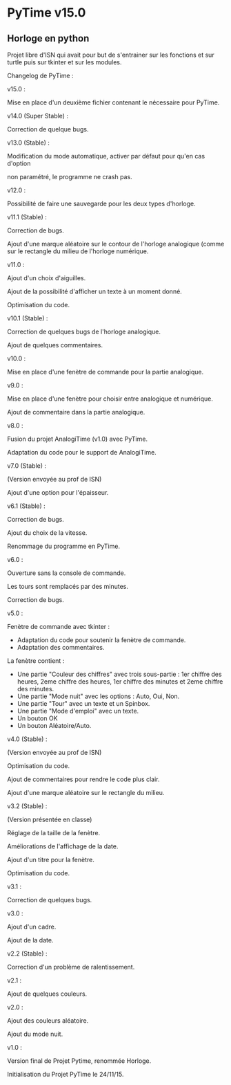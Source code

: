 # PyTime v15.0
## Horloge en python

Projet libre d'ISN qui avait pour but de s'entrainer sur les fonctions et sur turtle puis sur tkinter et sur les modules.


Changelog de PyTime :

v15.0 :

Mise en place d'un deuxième fichier contenant le nécessaire pour PyTime.


v14.0 (Super Stable) :

Correction de quelque bugs.


v13.0 (Stable) :

Modification du mode automatique, activer par défaut pour qu'en cas d'option

non paramétré, le programme ne crash pas.


v12.0 :

Possibilité de faire une sauvegarde pour les deux types d'horloge.


v11.1 (Stable) :

Correction de bugs.

Ajout d'une marque aléatoire sur le contour de l'horloge analogique (comme sur
le rectangle du milieu de l'horloge numérique.


v11.0 :

Ajout d'un choix d'aiguilles.

Ajout de la possibilité d'afficher un texte à un moment donné.

Optimisation du code.


v10.1 (Stable) :

Correction de quelques bugs de l'horloge analogique.

Ajout de quelques commentaires.


v10.0 :

Mise en place d'une fenètre de commande pour la partie analogique.


v9.0 :

Mise en place d'une fenètre pour choisir entre analogique et numérique.

Ajout de commentaire dans la partie analogique.


v8.0 :

Fusion du projet AnalogiTime (v1.0) avec PyTime.

Adaptation du code pour le support de AnalogiTime.


v7.0 (Stable) :

(Version envoyée au prof de ISN)

Ajout d'une option pour l'épaisseur.


v6.1 (Stable) :

Correction de bugs.

Ajout du choix de la vitesse.

Renommage du programme en PyTime.


v6.0 :

Ouverture sans la console de commande.

Les tours sont remplacés par des minutes.

Correction de bugs.


v5.0 :

Fenètre de commande avec tkinter :
- Adaptation du code pour soutenir la fenètre de commande.
- Adaptation des commentaires.

La fenètre contient :
- Une partie "Couleur des chiffres" avec trois sous-partie : 1er chiffre des 
  heures, 2eme chiffre des heures, 1er chiffre des minutes et 2eme chiffre 
  des minutes.
- Une partie "Mode nuit" avec les options : Auto, Oui, Non.
- Une partie "Tour" avec un texte et un Spinbox.
- Une partie "Mode d'emploi" avec un texte.
- Un bouton OK
- Un bouton Aléatoire/Auto.


v4.0 (Stable) :

(Version envoyée au prof de ISN)

Optimisation du code.

Ajout de commentaires pour rendre le code plus clair.

Ajout d'une marque aléatoire sur le rectangle du milieu.


v3.2 (Stable) :

(Version présentée en classe)

Réglage de la taille de la fenètre.

Améliorations de l'affichage de la date.

Ajout d'un titre pour la fenètre.

Optimisation du code.


v3.1 :

Correction de quelques bugs.


v3.0 :

Ajout d'un cadre.

Ajout de la date.


v2.2 (Stable) :

Correction d'un problème de ralentissement.


v2.1 :

Ajout de quelques couleurs.


v2.0 :

Ajout des couleurs aléatoire.

Ajout du mode nuit.


v1.0 :

Version final de Projet Pytime, renommée Horloge.

Initialisation du Projet PyTime le 24/11/15.
